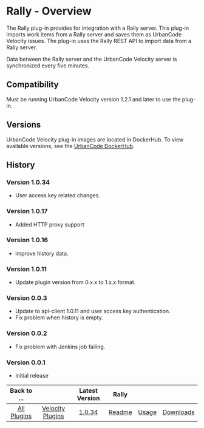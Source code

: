 # Rally - Overview

The Rally plug-in provides for integration with a Rally server. This plug-in imports work items from a Rally server and saves them as UrbanCode Velocity issues. The plug-in uses the Rally REST API to import data from a Rally server.

Data between the Rally server and the UrbanCode Velocity server is synchronized every five minutes.

## Compatibility

Must be running UrbanCode Velocity version 1.2.1 and later to use the plug-in.

## Versions

UrbanCode Velocity plug-in images are located in DockerHub. To view available versions, see the [UrbanCode
DockerHub](https://hub.docker.com/r/urbancode/ucv-ext-rally/tags).

## History

### Version 1.0.34

* User access key related changes.

### Version 1.0.17

* Added HTTP proxy support

### Version 1.0.16

* improve history data.

### Version 1.0.11

* Update plugin version from 0.x.x to 1.x.x format.

### Version 0.0.3

* Update to api-client 1.0.11 and user access key authentication.
* Fix problem when history is empty.

### Version 0.0.2

* Fix problem with Jenkins job failing.

### Version 0.0.1

* Initial release

|Back to ...||Latest Version|Rally |||
| :---: | :---: | :---: | :---: | :---: | :---: |
|[All Plugins](../../index.md)|[Velocity Plugins](../README.md)|[1.0.34](https://raw.githubusercontent.com/UrbanCode/IBM-UCV-PLUGINS/main/files/ucv-ext-rally/ucv-ext-rally-1.0.34.tar.zip)|[Readme](README.md)|[Usage](usage.md)|[Downloads](downloads.md)|
